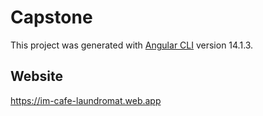 # Capstone

This project was generated with [Angular CLI](https://github.com/angular/angular-cli) version 14.1.3.

## Website

https://im-cafe-laundromat.web.app


